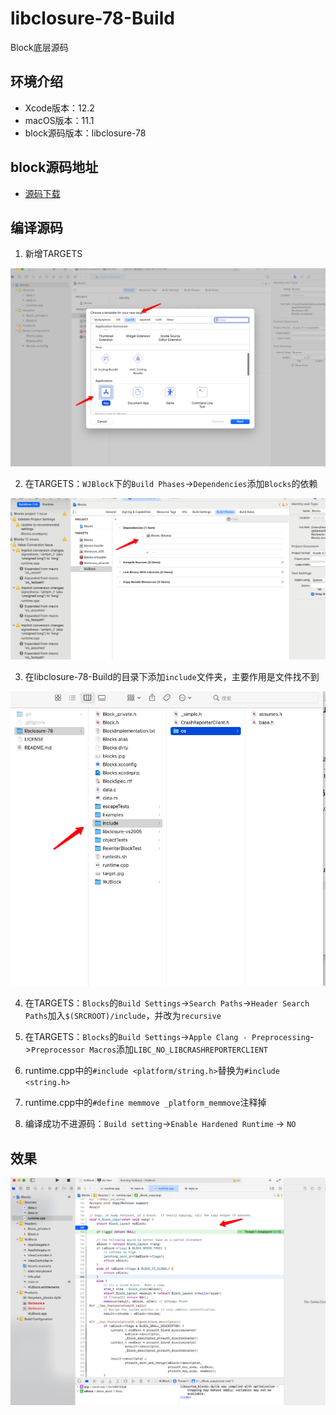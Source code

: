 # libclosure-78-Build
Block底层源码


## 环境介绍

* Xcode版本：12.2
* macOS版本：11.1
* block源码版本：libclosure-78

## block源码地址

* [源码下载](https://opensource.apple.com/release/macos-111.html)


## 编译源码

1. 新增TARGETS

![target](https://github.com/wenjiehe/libclosure-78-Build/blob/main/libclosure-78/target.jpg)

2. 在TARGETS：```WJBlock```下的```Build Phases```->```Dependencies```添加```Blocks```的依赖

![blocks](https://github.com/wenjiehe/libclosure-78-Build/blob/main/libclosure-78/blocks.jpg)

3. 在libclosure-78-Build的目录下添加```include```文件夹，主要作用是文件找不到

![include](https://github.com/wenjiehe/libclosure-78-Build/blob/main/libclosure-78/include.jpg)

4. 在TARGETS：```Blocks```的```Build Settings```->```Search Paths```->```Header Search Paths```加入```$(SRCROOT)/include```，并改为```recursive```

5. 在TARGETS：```Blocks```的```Build Settings```->```Apple Clang - Preprocessing```->```Preprocessor Macros```添加```LIBC_NO_LIBCRASHREPORTERCLIENT```

6. runtime.cpp中的```#include <platform/string.h>```替换为```#include <string.h>```

7. runtime.cpp中的```#define memmove _platform_memmove```注释掉

8. 编译成功不进源码：```Build setting```->```Enable Hardened Runtime``` -> ```NO```


## 效果

![效果图](https://github.com/wenjiehe/libclosure-78-Build/blob/main/libclosure-78/preview.jpg)
